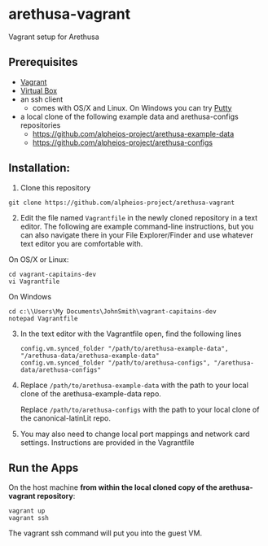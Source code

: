 # arethusa-vagrant
Vagrant setup for Arethusa

## Prerequisites
* [Vagrant](https://www.vagrantup.com/downloads.html)
* [Virtual Box](https://www.virtualbox.org/wiki/Downloads)
* an ssh client 
    * comes with OS/X and Linux. On Windows you can try [Putty](https://www.vagrantup.com/docs/getting-started/)
* a local clone of the following example data and arethusa-configs repositories
    * https://github.com/alpheios-project/arethusa-example-data
    * https://github.com/alpheios-project/arethusa-configs

## Installation:

1. Clone this repository
```
git clone https://github.com/alpheios-project/arethusa-vagrant
```

2. Edit the file named `Vagrantfile` in the newly cloned repository in a text editor. The following are example command-line instructions, but you can also navigate there in your File Explorer/Finder and use whatever text editor you are comfortable with.

On OS/X or Linux:

```
cd vagrant-capitains-dev
vi Vagrantfile
```

On Windows

```
cd c:\\Users\My Documents\JohnSmith\vagrant-capitains-dev
notepad Vagrantfile
```


3. In the text editor with the Vagrantfile open, find the following lines

    ```
    config.vm.synced_folder "/path/to/arethusa-example-data", "/arethusa-data/arethusa-example-data"
    config.vm.synced_folder "/path/to/arethusa-configs", "/arethusa-data/arethusa-configs"
    ```

4.
    Replace `/path/to/arethusa-example-data` with the path to your local clone of the arethusa-example-data repo.

    Replace `/path/to/arethusa-configs` with the path to your local clone of the canonical-latinLit repo.

5. You may also need to change local port mappings and network card settings. Instructions are provided in the Vagrantfile

## Run the Apps

On the host machine __from within the local cloned copy of the arethusa-vagrant repository__:

```
vagrant up
vagrant ssh
```

The vagrant ssh command will put you into the guest VM.

